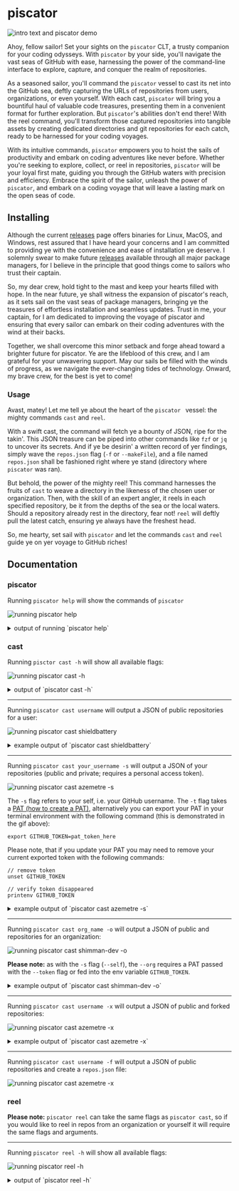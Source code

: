 # piscator

![intro text and piscator demo](./docs/demo.gif)

Ahoy, fellow sailor! Set your sights on the `piscator` CLT, a trusty companion
for your coding odysseys. With `piscator` by your side, you'll navigate the vast
seas of GitHub with ease, harnessing the power of the command-line interface to
explore, capture, and conquer the realm of repositories.

As a seasoned sailor, you'll command the `piscator` vessel to cast its net
into the GitHub sea, deftly capturing the URLs of repositories from users,
organizations, or even yourself. With each cast, `piscator` will bring you a
bountiful haul of valuable code treasures, presenting them in a convenient
format for further exploration. But `piscator`'s abilities don't end there! With
the reel command, you'll transform those captured repositories into tangible
assets by creating dedicated directories and git repositories for each catch,
ready to be harnessed for your coding voyages.

With its intuitive commands, `piscator` empowers you to hoist the sails of
productivity and embark on coding adventures like never before. Whether you're
seeking to explore, collect, or reel in repositories, `piscator` will be your
loyal first mate, guiding you through the GitHub waters with precision and
efficiency. Embrace the spirit of the sailor, unleash the power of
`piscator`, and embark on a coding voyage that will leave a lasting mark on the
open seas of code.

## Installing

Although the current [releases](https://github.com/shimman-dev/piscator/releases)
page offers binaries for Linux, MacOS, and Windows, rest assured that I have
heard your concerns and I am committed to providing ye with the convenience and
ease of installation ye deserve. I solemnly swear to make future
[releases](https://github.com/shimman-dev/piscator/releases) available through
all major package managers, for I believe in the principle that good things
come to sailors who trust their captain.

So, my dear crew, hold tight to the mast and keep your hearts filled with hope.
In the near future, ye shall witness the expansion of piscator's reach, as it
sets sail on the vast seas of package managers, bringing ye the treasures of
effortless installation and seamless updates. Trust in me, your captain, for I
am dedicated to improving the voyage of piscator and ensuring that every sailor
can embark on their coding adventures with the wind at their backs.

Together, we shall overcome this minor setback and forge ahead toward a
brighter future for piscator. Ye are the lifeblood of this crew, and I am
grateful for your unwavering support. May our sails be filled with the winds of
progress, as we navigate the ever-changing tides of technology. Onward, my
brave crew, for the best is yet to come!

### Usage

Avast, matey! Let me tell ye about the heart of the `piscator ` vessel: the
mighty commands `cast` and `reel`.

With a swift cast, the command will fetch ye a bounty of JSON, ripe for the
takin'. This JSON treasure can be piped into other commands like `fzf` or `jq`
to uncover its secrets. And if ye be desirin' a written record of yer findings,
simply wave the `repos.json` flag (`-f` or `--makeFile`), and a file named
`repos.json` shall be fashioned right where ye stand (directory where `piscator`
was ran).

But behold, the power of the mighty reel! This command harnesses the fruits of
`cast` to weave a directory in the likeness of the chosen user or organization.
Then, with the skill of an expert angler, it reels in each specified repository,
be it from the depths of the sea or the local waters. Should a repository
already rest in the directory, fear not! `reel` will deftly pull the latest
catch, ensuring ye always have the freshest head.

So, me hearty, set sail with `piscator` and let the commands `cast` and `reel`
guide ye on yer voyage to GitHub riches!

## Documentation

### piscator

Running `piscator help` will show the commands of `piscator`

![running piscator help](./docs/piscator-help.gif)

<details>
  <summary>output of running `piscator help`</summary>

```text
Embark on a grand voyage across the GitHub seas! Set sail to create
a magnificent directory, inspired by the name of a fearless sailor or a
mighty pirate. With each collection you reel in, a new Git repository shall
be forged, like a sturdy ship ready to conquer the code oceans. Prepare
yourself to navigate through the user's or organization's treasures,
uncovering hidden gems and secret code islands. Will you include private
repositories, like mysterious hidden coves? Or perhaps venture into the
realm of forked repositories, tracing the footsteps of fellow sailors? As
you reel in the collections, a legendary repos.json file shall be forged,
capturing the essence of your brave expedition. Choose the winds of
verbosity to whisper tales of each step or keep silent like a true sailor.
Raise the anchor, set your course, and let the adventure begin!

Usage:
  piscator [flags]
  piscator [command]

Available Commands:
  cast        generate a json struct of GitHub repos
  completion  Generate the autocompletion script for the specified shell
  help        Help about any command
  reel        git clone collected repos

Flags:
  -h, --help   help for piscator

Use "piscator [command] --help" for more information about a command.
```

</details>

### cast

Running `pisctor cast -h` will show all available flags:

![running piscator cast -h](./docs/cast-help.gif)

<details>
  <summary>output of `piscator cast -h`</summary>

```text
Ahoy, sailor! Prepare to navigate the GitHub sea and hoist the flag of
exploration with the cast command. Cast your net wide and capture the URLs of
repositories belonging to a user or organization, gathering a bountiful
collection of code treasures. Navigate with ease, discovering new horizons, and
charting your course towards software mastery.

Usage:
  piscator cast [flags]

Aliases:
  cast, c

Flags:
  -x, --forked         Include forked repositories
  -h, --help           help for cast
  -f, --makeFile       Generate a repos.json file
  -o, --org            Is an organization
  -s, --self           Your GitHub user, requires a personal access token
  -t, --token string   GitHub personal access token
```

</details>

---

Running `piscator cast username` will output a JSON of public repositories
for a user:

![running piscator cast shieldbattery](./docs/cast-user.gif)

<details>
  <summary>example output of `piscator cast shieldbattery`</summary>

```text
[
  {
    "name": "broodmap",
    "html_url": "https://github.com/ShieldBattery/broodmap",
    "language": "Rust",
    "fork": false,
    "private": false,
    "size": 4695
  },
  {
    "name": "bw-chk",
    "html_url": "https://github.com/ShieldBattery/bw-chk",
    "language": "JavaScript",
    "fork": false,
    "private": false,
    "size": 1061
  },
  {
    "name": "implode-decoder",
    "html_url": "https://github.com/ShieldBattery/implode-decoder",
    "language": "JavaScript",
    "fork": false,
    "private": false,
    "size": 96
  },
  {
    "name": "jssuh",
    "html_url": "https://github.com/ShieldBattery/jssuh",
    "language": "JavaScript",
    "fork": false,
    "private": false,
    "size": 675
  },
  {
    "name": "node-interval-tree",
    "html_url": "https://github.com/ShieldBattery/node-interval-tree",
    "language": "TypeScript",
    "fork": false,
    "private": false,
    "size": 314
  },
  {
    "name": "rally-point",
    "html_url": "https://github.com/ShieldBattery/rally-point",
    "language": "JavaScript",
    "fork": false,
    "private": false,
    "size": 966
  },
  {
    "name": "scm-extractor",
    "html_url": "https://github.com/ShieldBattery/scm-extractor",
    "language": "JavaScript",
    "fork": false,
    "private": false,
    "size": 1523
  },
  {
    "name": "ShieldBattery",
    "html_url": "https://github.com/ShieldBattery/ShieldBattery",
    "language": "TypeScript",
    "fork": false,
    "private": false,
    "size": 244880
  },
  {
    "name": "stimpack",
    "html_url": "https://github.com/ShieldBattery/stimpack",
    "language": "Rust",
    "fork": false,
    "private": false,
    "size": 57
  },
  {
    "name": "trrr",
    "html_url": "https://github.com/ShieldBattery/trrr",
    "language": "Rust",
    "fork": false,
    "private": false,
    "size": 18
  }
]
```

</details>

---

Running `piscator cast your_username -s` will output a JSON of your repositories
(public and private; requires a personal access token).

![running piscator cast azemetre -s](./docs/cast-self.gif)

The `-s` flag refers to your self, i.e. your GitHub username. The `-t` flag
takes a [PAT (how to create a PAT)](https://docs.github.com/en/enterprise-server@3.4/authentication/keeping-your-account-and-data-secure/creating-a-personal-access-token), alternatively you can export your PAT in your terminal environment with
the following command (this is demonstrated in the gif above):

`export GITHUB_TOKEN=pat_token_here`

Please note, that if you update your PAT you may need to remove your current
exported token with the following commands:

```
// remove token
unset GITHUB_TOKEN

// verify token disappeared
printenv GITHUB_TOKEN
```

<details>
  <summary>example output of `piscator cast azemetre -s`</summary>

```text
[
  {
    "name": "auteur-palettes",
    "html_url": "https://github.com/azemetre/auteur-palettes",
    "language": "JavaScript",
    "fork": false,
    "private": true,
    "size": 403
  },
  {
    "name": "azemetredotcom",
    "html_url": "https://github.com/azemetre/azemetredotcom",
    "language": "JavaScript",
    "fork": false,
    "private": true,
    "size": 24256
  },
  {
    "name": "boston-typescript-june-2019-talk",
    "html_url": "https://github.com/azemetre/boston-typescript-june-2019-talk",
    "language": "TypeScript",
    "fork": false,
    "private": false,
    "size": 3268
  },
  {
    "name": "gamepicker",
    "html_url": "https://github.com/azemetre/gamepicker",
    "language": "",
    "fork": false,
    "private": true,
    "size": 47
  },
  {
    "name": "hipster.nvim",
    "html_url": "https://github.com/azemetre/hipster.nvim",
    "language": "Lua",
    "fork": false,
    "private": false,
    "size": 1446
  },
  {
    "name": "idatation",
    "html_url": "https://github.com/azemetre/idatation",
    "language": "",
    "fork": false,
    "private": true,
    "size": 34
  },
  {
    "name": "musical-adventure",
    "html_url": "https://github.com/azemetre/musical-adventure",
    "language": "TypeScript",
    "fork": false,
    "private": true,
    "size": 993
  },
  {
    "name": "npx-azemetre",
    "html_url": "https://github.com/azemetre/npx-azemetre",
    "language": "JavaScript",
    "fork": false,
    "private": false,
    "size": 653
  },
  {
    "name": "oink.nvim",
    "html_url": "https://github.com/azemetre/oink.nvim",
    "language": "Lua",
    "fork": false,
    "private": true,
    "size": 7
  },
  {
    "name": "web-a11y-cheatsheet",
    "html_url": "https://github.com/azemetre/web-a11y-cheatsheet",
    "language": "",
    "fork": false,
    "private": false,
    "size": 89
  },
  {
    "name": "piscator",
    "html_url": "https://github.com/shimman-dev/piscator",
    "language": "Go",
    "fork": false,
    "private": false,
    "size": 1006
  }
]
```

</details>

---

Running `piscator cast org_name -o` will output a JSON of public and repositories for an organization:

![running piscator cast shimman-dev -o](./docs/cast-org.gif)

**Please note:** as with the `-s` flag (`--self`), the `--org` requires a PAT
passed with the `--token` flag or fed into the env variable `GITHUB_TOKEN`.

<details>
  <summary>example output of `piscator cast shimman-dev -o`</summary>

```text
[
  {
    "name": "eslint-config",
    "html_url": "https://github.com/shimman-dev/eslint-config",
    "language": "JavaScript",
    "fork": false,
    "private": false,
    "size": 227
  },
  {
    "name": "piscator",
    "html_url": "https://github.com/shimman-dev/piscator",
    "language": "Go",
    "fork": false,
    "private": false,
    "size": 1006
  },
  {
    "name": "knockerupper",
    "html_url": "https://github.com/shimman-dev/knockerupper",
    "language": "",
    "fork": false,
    "private": true,
    "size": 14
  }
]
```

</details>

---

Running `piscator cast username -x` will output a JSON of public and forked repositories:

![running piscator cast azemetre -x](./docs/cast-fork.gif)

<details>
  <summary>example output of `piscator cast azemetre -x`</summary>

```text
	[
  {
    "name": "Adv360-Pro-ZMK",
    "html_url": "https://github.com/azemetre/Adv360-Pro-ZMK",
    "language": "",
    "fork": true,
    "private": false,
    "size": 145
  },
	  {
    "name": "auteur-palettes",
    "html_url": "https://github.com/azemetre/auteur-palettes",
    "language": "JavaScript",
    "fork": false,
    "private": true,
    "size": 403
  },
  {
    "name": "boston-typescript-june-2019-talk",
    "html_url": "https://github.com/azemetre/boston-typescript-june-2019-talk",
    "language": "TypeScript",
    "fork": false,
    "private": false,
    "size": 3268
  },
  {
    "name": "just",
    "html_url": "https://github.com/azemetre/just",
    "language": "JavaScript",
    "fork": true,
    "private": false,
    "size": 12506
  }
]
```

</details>


---

Running `piscator cast username -f` will output a JSON of public repositories
and create a `repos.json` file:

![running piscator cast azemetre -x](./docs/cast-file.gif)

### reel

**Please note:** `piscator reel` can take the same flags as `piscator cast`, so
if you would like to reel in repos from an organization or yourself it will
require the same flags and arguments.

---

Running `piscator reel -h` will show all available flags:

![running piscator reel -h](./docs/reel-help.gif)

<details>
  <summary>output of `piscator reel -h`</summary>

```text
Avast, ye salty fisherman! Prepare to cast your line with the reel command
and embark on a daring fishing expedition in the GitHub waters. As you sail
through the digital sea, you'll skillfully create a directory that bears the
name of the user or organization, and with each catch, you'll reel in a precious
git repository. Like a seasoned fisherman, you'll nurture and cultivate these
repositories, transforming them into valuable assets for your coding endeavors.
Unleash your fishing prowess, reel in those repositories, and embark on a coding
voyage like no other.

Usage:
  piscator reel [flags]

Aliases:
  reel, c

Flags:
  -x, --forked         Include forked repositories
  -h, --help           help for reel
  -f, --makeFile       Generate a repos.json file
  -o, --org            Is an organization
  -s, --self           Your GitHub user, requires a personal access token
  -t, --token string   GitHub personal access token
  -v, --verbose        logs detailed messaging to stdout
```

---

Running `piscator reel org_name` create a directory of the user/org and clone
their repositories:

![running piscator reel azemetre](./docs/reel-user.gif)

## Future Todos

- [x] flesh out readme
  - [x] create vhs tapes
- [x] automate release binaries
- [ ] release on major package managers
  - [ ] homebrew
  - [ ] nix
  - [ ] fedora
  - [ ] macports
  - [ ] arch linux (btw)
  - [ ] debian
  - [ ] scoop
- [x] add tests
- [ ] generate man pages
- [ ] make showcase site
- [ ] add ability to filter by language
